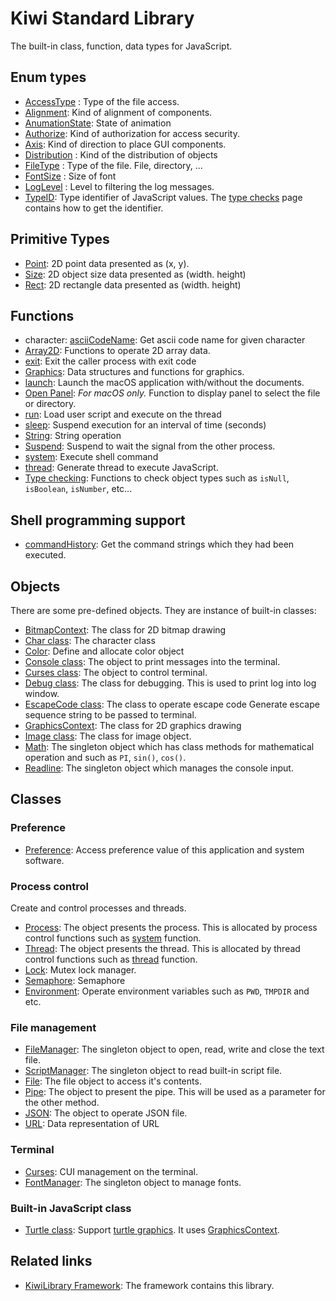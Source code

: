 # Kiwi Standard Library
The built-in class, function, data types for JavaScript.

## Enum types
* [AccessType](https://github.com/steelwheels/KiwiScript/blob/master/KiwiLibrary/Document/Enum/AccessType.md) : Type of the file access.
* [Alignment](https://github.com/steelwheels/KiwiScript/blob/master/KiwiLibrary/Document/Enum/Alignment.md): Kind of alignment of components.
* [AnumationState](https://github.com/steelwheels/KiwiScript/blob/master/KiwiLibrary/Document/Enum/AnimationState.md): State of animation
* [Authorize](https://github.com/steelwheels/KiwiScript/blob/master/KiwiLibrary/Document/Enum/Authorize.md): Kind of authorization for access security.
* [Axis](https://github.com/steelwheels/KiwiScript/blob/master/KiwiLibrary/Document/Enum/Axis.md): Kind of direction to place GUI components.
* [Distribution](https://github.com/steelwheels/KiwiScript/blob/master/KiwiLibrary/Document/Enum/Distribution.md) : Kind of the distribution of objects
* [FileType](https://github.com/steelwheels/KiwiScript/blob/master/KiwiLibrary/Document/Enum/FileType.md) : Type of the file. File, directory, ...
* [FontSize](https://github.com/steelwheels/KiwiScript/blob/master/KiwiLibrary/Document/Enum/FontSize.md) : Size of font
* [LogLevel](https://github.com/steelwheels/KiwiScript/blob/master/KiwiLibrary/Document/Enum/LogLevel.md) : Level to filtering the log messages.
* [TypeID](https://github.com/steelwheels/KiwiScript/blob/master/KiwiLibrary/Document/Enum/TypeID.md): Type identifier of JavaScript values. The [type checks](https://github.com/steelwheels/KiwiScript/blob/master/KiwiLibrary/Document/Function/TypeChecks.md) page contains how to get the identifier.

## Primitive Types
* [Point](https://github.com/steelwheels/KiwiScript/blob/master/KiwiLibrary/Document/Primitive/Point.md): 2D point data presented as (x, y).
* [Size](https://github.com/steelwheels/KiwiScript/blob/master/KiwiLibrary/Document/Primitive/Size.md): 2D object size data presented as (width. height)
* [Rect](https://github.com/steelwheels/KiwiScript/blob/master/KiwiLibrary/Document/Primitive/Rect.md): 2D rectangle data presented as (width. height)

## Functions
* character: [asciiCodeName](https://github.com/steelwheels/KiwiScript/blob/master/KiwiLibrary/Document/Function/AsciiCodeName.md): Get ascii code name for given character
* [Array2D](https://github.com/steelwheels/KiwiScript/blob/master/KiwiLibrary/Document/Function/Array2D.md): Functions  to operate 2D array data.
* [exit](https://github.com/steelwheels/KiwiScript/blob/master/KiwiLibrary/Document/Function/Exit.md): Exit the caller process with exit code
* [Graphics](https://github.com/steelwheels/KiwiScript/blob/master/KiwiLibrary/Document/Function/Graphics.md): Data structures and functions for graphics.
* [launch](https://github.com/steelwheels/KiwiScript/blob/master/KiwiLibrary/Document/Function/Run.md): Launch the macOS application with/without the documents.
* [Open Panel](https://github.com/steelwheels/KiwiScript/blob/master/KiwiLibrary/Document/Function/Panel.md): *For macOS only.* Function to display panel to select the file or directory.
* [run](https://github.com/steelwheels/KiwiScript/blob/master/KiwiLibrary/Document/Function/Run.md): Load user script and execute on the thread
* [sleep](https://github.com/steelwheels/KiwiScript/blob/master/KiwiLibrary/Document/Function/Sleep.md): Suspend execution for an interval of time (seconds)
* [String](https://github.com/steelwheels/KiwiScript/blob/master/KiwiLibrary/Document/Function/String.md): String operation
* [Suspend](https://github.com/steelwheels/KiwiScript/blob/master/KiwiLibrary/Document/Function/Suspend.md): Suspend to wait the signal from the other process.
* [system](https://github.com/steelwheels/KiwiScript/blob/master/KiwiLibrary/Document/Function/System.md): Execute shell command
* [thread](https://github.com/steelwheels/KiwiScript/blob/master/KiwiLibrary/Document/Function/Thread.md): Generate thread to execute JavaScript.
* [Type checking](https://github.com/steelwheels/KiwiScript/blob/master/KiwiLibrary/Document/Function/TypeChecks.md): Functions to check object types such as `isNull`, `isBoolean`, `isNumber`, etc...

## Shell programming support
* [commandHistory](https://github.com/steelwheels/KiwiScript/blob/master/KiwiLibrary/Document/Function/CommandHistory.md): Get the command strings which they had been executed.

## Objects
There are some pre-defined objects. They are instance of built-in classes:

* [BitmapContext](https://github.com/steelwheels/KiwiScript/blob/master/KiwiLibrary/Document/Class/BitmapContext.md): The class for 2D bitmap drawing
* [Char class](https://github.com/steelwheels/KiwiScript/blob/master/KiwiLibrary/Document/Class/Char.md): The character class
* [Color](https://github.com/steelwheels/KiwiScript/blob/master/KiwiLibrary/Document/Enum/Color.md): Define and allocate color object
* [Console class](https://github.com/steelwheels/KiwiScript/blob/master/KiwiLibrary/Document/Class/Console.md): The object to print messages into the terminal.
* [Curses class](https://github.com/steelwheels/KiwiScript/blob/master/KiwiLibrary/Document/Class/Curses.md): The object to control terminal.
* [Debug class](https://github.com/steelwheels/KiwiScript/blob/master/KiwiLibrary/Document/Class/Debug.md): The class for debugging. This is used to print log into log window.
* [EscapeCode class](https://github.com/steelwheels/KiwiScript/blob/master/KiwiLibrary/Document/Class/EscapeCode.md): The class to operate escape code
Generate escape sequence string to be passed to terminal.
* [GraphicsContext](https://github.com/steelwheels/KiwiScript/blob/master/KiwiLibrary/Document/Class/GraphicsContext.md): The class for 2D graphics drawing
* [Image class](https://github.com/steelwheels/KiwiScript/blob/master/KiwiLibrary/Document/Class/Image.md): The class for image object.
* [Math](https://github.com/steelwheels/KiwiScript/blob/master/KiwiLibrary/Document/Class/Math.md): The singleton object which has class methods for mathematical operation and such as `PI`, `sin()`, `cos()`.
* [Readline](https://github.com/steelwheels/KiwiScript/blob/master/KiwiLibrary/Document/Class/Readline.md): The singleton object which manages the console input.

## Classes
### Preference
* [Preference](https://github.com/steelwheels/KiwiScript/blob/master/KiwiLibrary/Document/Class/Preference.md): Access preference value of this application and system software.

### Process control
Create and control processes and threads.
* [Process](https://github.com/steelwheels/KiwiScript/blob/master/KiwiLibrary/Document/Class/Process.md): The object presents the process. This is allocated by process control functions such as [system](https://github.com/steelwheels/KiwiScript/blob/master/KiwiLibrary/Document/Function/System.md) function.
* [Thread](https://github.com/steelwheels/KiwiScript/blob/master/KiwiLibrary/Document/Class/Thread.md): The object presents the thread. This is allocated by thread control functions such as [thread](https://github.com/steelwheels/KiwiScript/blob/master/KiwiLibrary/Document/Function/Thread.md) function.
* [Lock](https://github.com/steelwheels/KiwiScript/blob/master/KiwiLibrary/Document/Class/Lock.md): Mutex lock manager.
* [Semaphore](https://github.com/steelwheels/KiwiScript/blob/master/KiwiLibrary/Document/Class/Semaphore.md): Semaphore
* [Environment](https://github.com/steelwheels/KiwiScript/blob/master/KiwiLibrary/Document/Class/Environment.md): Operate environment variables such as `PWD`, `TMPDIR` and etc.

### File management
* [FileManager](https://github.com/steelwheels/KiwiScript/blob/master/KiwiLibrary/Document/Class/FileManager.md): The singleton object to open, read, write and close the text file.
* [ScriptManager](https://github.com/steelwheels/KiwiScript/blob/master/KiwiLibrary/Document/Class/ScriptManager.md): The singleton object to read built-in script file.
* [File](https://github.com/steelwheels/KiwiScript/blob/master/KiwiLibrary/Document/Class/File.md): The file object to access it's contents.
* [Pipe](https://github.com/steelwheels/KiwiScript/blob/master/KiwiLibrary/Document/Class/Pipe.md): The object to present the pipe. This will be used as a parameter for the other method.
* [JSON](https://github.com/steelwheels/KiwiScript/blob/master/KiwiLibrary/Document/Class/JSON.md): The object to operate JSON file.
* [URL](https://github.com/steelwheels/KiwiScript/blob/master/KiwiLibrary/Document/Class/URL.md): Data representation of URL

### Terminal
* [Curses](https://github.com/steelwheels/KiwiScript/blob/master/KiwiLibrary/Document/Class/Curses.md): CUI management on the terminal.
* [FontManager](https://github.com/steelwheels/KiwiScript/blob/master/KiwiLibrary/Document/Class/FontManager.md): The singleton object to manage fonts.

### Built-in JavaScript class
* [Turtle class](https://github.com/steelwheels/KiwiScript/blob/master/KiwiLibrary/Document/BuiltIn/Turtle.md): Support [turtle graphics](https://en.wikipedia.org/wiki/Turtle_graphics). It uses [GraphicsContext](https://github.com/steelwheels/KiwiCompnents/blob/master/Document/Components/Graphics2D.md).

## Related links
* [KiwiLibrary Framework](https://github.com/steelwheels/KiwiScript/blob/master/KiwiLibrary/README.md): The framework contains this library.

